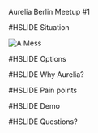 Aurelia Berlin Meetup #1

#HSLIDE
Situation

![A Mess](https://thumbs.dreamstime.com/z/pile-cables-28259369.jpg)


#HSLIDE
Options


#HSLIDE
Why Aurelia?


#HSLIDE
Pain points


#HSLIDE
Demo


#HSLIDE
Questions?
